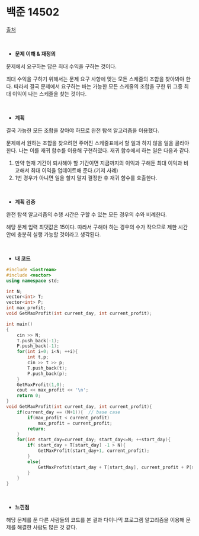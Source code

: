 # 백준 14502

[출처](https://www.acmicpc.net/problem/14501)

<br/>

- **문제 이해 & 재정의**

문제에서 요구하는 답은 최대 수익을 구하는 것이다. 

최대 수익을 구하기 위해서는 문제 요구 사항에 맞는 모든 스케줄의 조합을 찾아봐야 한다. 따라서 결국 문제에서 요구하는 바는 가능한 모든 스케줄의 조합을 구한 뒤 그중 최대 이익이 나는 스케줄을 찾는 것이다. 

<br/>

- **계획**

결국 가능한 모든 조합을 찾아야 하므로 완전 탐색 알고리즘을 이용했다.

문제에서 원하는 조합을 찾으려면 주어진 스케줄표에서 할 일과 하지 않을 일을 골라야 한다. 나는 이를 재귀 함수를 이용해 구현하였다. 재귀 함수에서 하는 일은 다음과 같다. 

1. 만약 현재 기간이 퇴사해야 할 기간이면 지금까지의 이익과 구해둔 최대 이익과 비교해서 최대 이익을 업데이트해 준다.(기저 사례)
2. 1번 경우가 아니면 일을 할지 말지 결정한 후 재귀 함수를 호출한다. 

<br/>

- **계획 검증**

완전 탐색 알고리즘의 수행 시간은 구할 수 있는 모든 경우의 수와 비례한다. 

해당 문제 입력 최댓값은 15이다. 따라서 구해야 하는 경우의 수가 작으므로 제한 시간 안에 충분히 실행 가능할 것이라고 생각된다. 

<br/>

- **내 코드**

```c++
#include <iostream>
#include <vector>
using namespace std;

int N;
vector<int> T;
vector<int> P;
int max_profit;
void GetMaxProfit(int current_day, int current_profit);

int main()
{
    cin >> N;
    T.push_back(-1);
    P.push_back(-1);
    for(int i=0; i<N; ++i){
        int t,p;
        cin >> t >> p;
        T.push_back(t);
        P.push_back(p);
    }
    GetMaxProfit(1,0);
    cout << max_profit << '\n';
    return 0;
}
void GetMaxProfit(int current_day, int current_profit){
    if(current_day == (N+1)){  // base case
        if(max_profit < current_profit)
            max_profit = current_profit;
        return;
    }
    for(int start_day=current_day; start_day<=N; ++start_day){
        if( start_day + T[start_day] -1 > N){
            GetMaxProfit(start_day+1, current_profit);
        }
        else{
            GetMaxProfit(start_day + T[start_day], current_profit + P[start_day]);
        }
    }
}
```

<br/>

- **느낀점**

해당 문제를 푼 다른 사람들의 코드를 본 결과 다이나믹 프로그램 알고리즘을 이용해 문제를 해결한 사람도 많은 것 같다. 

